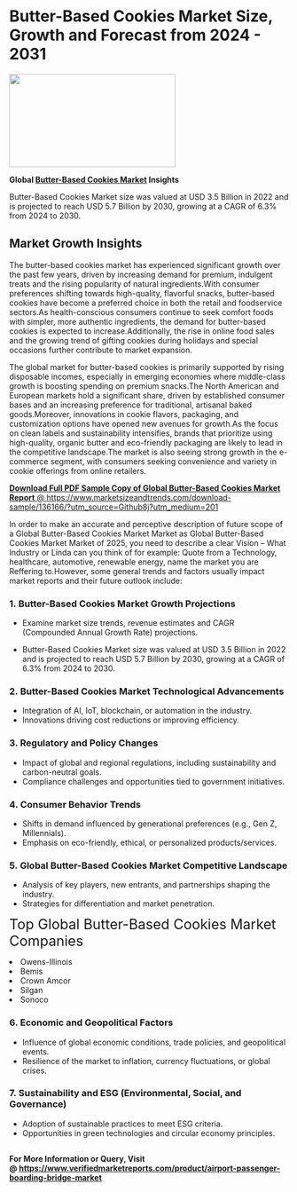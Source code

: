 <H1>Butter-Based Cookies Market Size, Growth and Forecast from 2024 - 2031</H1><img class="aligncenter size-medium wp-image-584254" src="https://thirdeyenews.in/wp-content/uploads/2024/09/Global-Market-Research-300x168.jpeg" alt="" width="300" height="168" /><p><strong>Global&nbsp;<a href="https://www.marketsizeandtrends.com/download-sample/136166/?utm_source=Github8j?utm_medium=201">Butter-Based Cookies Market</a> Insights</strong></p><p>Butter-Based Cookies Market size was valued at USD 3.5 Billion in 2022 and is projected to reach USD 5.7 Billion by 2030, growing at a CAGR of 6.3% from 2024 to 2030.</p><p><h2>Market Growth Insights</h2> <p>The butter-based cookies market has experienced significant growth over the past few years, driven by increasing demand for premium, indulgent treats and the rising popularity of natural ingredients.With consumer preferences shifting towards high-quality, flavorful snacks, butter-based cookies have become a preferred choice in both the retail and foodservice sectors.As health-conscious consumers continue to seek comfort foods with simpler, more authentic ingredients, the demand for butter-based cookies is expected to increase.Additionally, the rise in online food sales and the growing trend of gifting cookies during holidays and special occasions further contribute to market expansion.</p> <p><a href="#"></a></p> <p>The global market for butter-based cookies is primarily supported by rising disposable incomes, especially in emerging economies where middle-class growth is boosting spending on premium snacks.The North American and European markets hold a significant share, driven by established consumer bases and an increasing preference for traditional, artisanal baked goods.Moreover, innovations in cookie flavors, packaging, and customization options have opened new avenues for growth.As the focus on clean labels and sustainability intensifies, brands that prioritize using high-quality, organic butter and eco-friendly packaging are likely to lead in the competitive landscape.The market is also seeing strong growth in the e-commerce segment, with consumers seeking convenience and variety in cookie offerings from online retailers.<p><a href="#"></p><p><span class=""><strong>Download Full PDF Sample Copy of Global Butter-Based Cookies Market Report</strong> @ <a href="https://www.marketsizeandtrends.com/download-sample/136166/?utm_source=Github8j?utm_medium=201" target="_blank">https://www.marketsizeandtrends.com/download-sample/136166/?utm_source=Github8j?utm_medium=201</a></span></p><p>In order to make an accurate and perceptive description of future scope of a Global&nbsp;Butter-Based Cookies Market Market as Global&nbsp;Butter-Based Cookies Market Market of 2025, you need to describe a clear Vision &ndash; What Industry or Linda can you think of for example: Quote from a Technology, healthcare, automotive, renewable energy, name the market you are Reffering to.However, some general trends and factors usually impact market reports and their future outlook include:</p><h3>1.&nbsp;<strong>Butter-Based Cookies Market Growth Projections</strong></h3><ul><li>Examine market size trends, revenue estimates and CAGR (Compounded Annual Growth Rate) projections.</li><li><p>Butter-Based Cookies Market size was valued at USD 3.5 Billion in 2022 and is projected to reach USD 5.7 Billion by 2030, growing at a CAGR of 6.3% from 2024 to 2030.</p></li></ul><h3>2.&nbsp;<strong>Butter-Based Cookies Market Technological Advancements</strong></h3><ul><li>Integration of AI, IoT, blockchain, or automation in the industry.</li><li>Innovations driving cost reductions or improving efficiency.</li></ul><h3>3.&nbsp;<strong>Regulatory and Policy Changes</strong></h3><ul><li>Impact of global and regional regulations, including sustainability and carbon-neutral goals.</li><li>Compliance challenges and opportunities tied to government initiatives.</li></ul><h3>4.&nbsp;<strong>Consumer Behavior Trends</strong></h3><ul><li>Shifts in demand influenced by generational preferences (e.g., Gen Z, Millennials).</li><li>Emphasis on eco-friendly, ethical, or personalized products/services.</li></ul><h3>5.&nbsp;<strong>Global Butter-Based Cookies Market Competitive Landscape</strong></h3><ul><li>Analysis of key players, new entrants, and partnerships shaping the industry.</li><li>Strategies for differentiation and market penetration.</li></ul><p data-pm-slice="1 1 []"><span style="color: inherit; font-family: inherit; font-size: 25px;">Top Global Butter-Based Cookies Market Companies</span></p><div class="" data-test-id=""><p><li>Owens-Illinois</li><li> Bemis</li><li> Crown Amcor</li><li> Silgan</li><li> Sonoco</li></p></div><h3>6.&nbsp;<strong>Economic and Geopolitical Factors</strong></h3><ul><li>Influence of global economic conditions, trade policies, and geopolitical events.</li><li>Resilience of the market to inflation, currency fluctuations, or global crises.</li></ul><h3>7.&nbsp;<strong>Sustainability and ESG (Environmental, Social, and Governance)</strong></h3><ul><li>Adoption of sustainable practices to meet ESG criteria.</li><li>Opportunities in green technologies and circular economy principles.</li></ul><h2><strong style="font-size: 14px;">For More Information or Query, Visit @&nbsp;</strong><a style="background-color: #ffffff; font-size: 14px;" href="https://www.marketsizeandtrends.com/report/butter-based-cookies-market/" target="_blank">https://www.verifiedmarketreports.com/product/airport-passenger-boarding-bridge-market</a></h2>